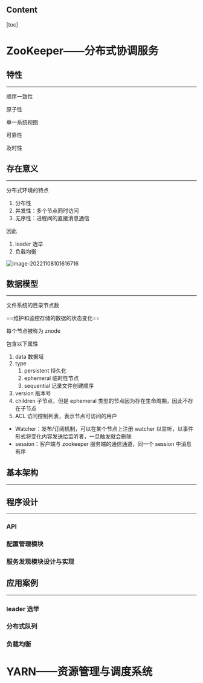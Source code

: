 ## Content

[toc]

# ZooKeeper——分布式协调服务

## 特性

---

顺序一致性

原子性

单一系统视图

可靠性

及时性

## 存在意义

---

分布式环境的特点

1. 分布性
2. 并发性：多个节点同时访问
3. 无序性：进程间的直接消息通信

 因此

1. leader 选举
2. 负载均衡

![image-20221108101616716](https://wangleidetuchuang.oss-cn-beijing.aliyuncs.com/img/image-20221108101616716.png)

## 数据模型

---

文件系统的目录节点数

==维护和监控存储的数据的状态变化==

每个节点被称为 znode

包含以下属性

1. data 数据域
2. type 
   1. persistent 持久化
   2. ephemeral 临时性节点
   3. sequential 记录文件创建顺序
3. version 版本号
4. children 子节点，但是 ephemeral 类型的节点因为存在生命周期，因此不存在子节点
5. ACL 访问控制列表，表示节点可访问的用户

- Watcher：发布/订阅机制，可以在某个节点上注册 watcher 以监听，以事件形式将变化内容发送给监听者，一旦触发就会删除
- session：客户端与 zookeeper 服务端的通信通道，同一个 session 中消息有序

## 基本架构

---





## 程序设计

----

### API

### 配置管理模块



### 服务发现模块设计与实现





## 应用案例

---

### leader 选举



### 分布式队列



### 负载均衡



# YARN——资源管理与调度系统

